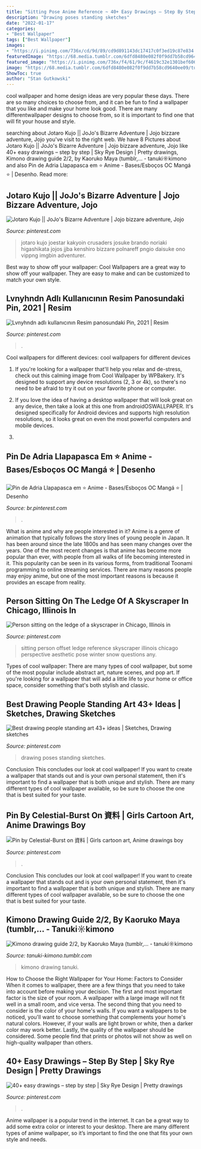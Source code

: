 ```yaml
---
title: "Sitting Pose Anime Reference ~ 40+ Easy Drawings – Step By Step"
description: "Drawing poses standing sketches"
date: "2022-01-17"
categories:
- "Best Wallpaper"
tags: ["Best Wallpaper"]
images:
- "https://i.pinimg.com/736x/cd/9d/89/cd9d891143dc17417c0f3ed19c87e834.jpg"
featuredImage: "https://68.media.tumblr.com/6dfd8480e082f0f9dd7b58cd9640ee09/tumblr_npzk5gMk8i1tplsbvo7_540.jpg"
featured_image: "https://i.pinimg.com/736x/f4/61/9c/f4619c32e1301bef606634d42b5264b5.jpg"
image: "https://68.media.tumblr.com/6dfd8480e082f0f9dd7b58cd9640ee09/tumblr_npzk5gMk8i1tplsbvo7_540.jpg"
ShowToc: true
author: "Stan Gutkowski"
---
```



cool wallpaper and home design ideas are very popular these days. There are so many choices to choose from, and it can be fun to find a wallpaper that you like and make your home look good. There are many differentwallpaper designs to choose from, so it is important to find one that will fit your house and style.

	

		
searching about Jotaro Kujo || JoJo&#039;s Bizarre Adventure | Jojo bizzare adventure, Jojo you've visit to the right web. We have 8 Pictures about Jotaro Kujo || JoJo&#039;s Bizarre Adventure | Jojo bizzare adventure, Jojo like 40+ easy drawings – step by step | Sky Rye Design | Pretty drawings, Kimono drawing guide 2/2, by Kaoruko Maya (tumblr,... - tanuki☼kimono and also Pin de Adria Llapapasca em ⭐ Anime - Bases/Esboços OC Mangá ⭐ | Desenho. Read more:
		
    
## Jotaro Kujo || JoJo&#039;s Bizarre Adventure | Jojo Bizzare Adventure, Jojo

<img loading=lazy src="https://i.pinimg.com/736x/f4/61/9c/f4619c32e1301bef606634d42b5264b5.jpg" onerror="this.onerror=null;this.src='https://tse1.mm.bing.net/th?id=OIP.Xt9Kl0N1XvECReMt9kAHjQHaNn&amp;pid=15.1';" alt="Jotaro Kujo || JoJo&#039;s Bizarre Adventure | Jojo bizzare adventure, Jojo">

_Source: pinterest.com_

>jotaro kujo joestar kakyoin crusaders josuke brando noriaki higashikata jojos jjba kenshiro bizzare polnareff pngio daisuke ono vippng imgbin adventurer. 

	

Best way to show off your wallpaper:
Cool Wallpapers are a great way to show off your wallpaper. They are easy to make and can be customized to match your own style.

    
## Lvnyhndn Adlı Kullanıcının Resim Panosundaki Pin, 2021 | Resim

<img loading=lazy src="https://i.pinimg.com/736x/c5/05/fb/c505fbd354976ecd6bc628988522f1c1.jpg" onerror="this.onerror=null;this.src='https://tse2.mm.bing.net/th?id=OIP.Nkh6yHWHxeDhaQWzISlu-gHaNK&amp;pid=15.1';" alt="Lvnyhndn adlı kullanıcının Resim panosundaki Pin, 2021 | Resim">

_Source: pinterest.com_

>. 

	

Cool wallpapers for different devices:
cool wallpapers for different devices 

1. If you're looking for a wallpaper that'll help you relax and de-stress, check out this calming image from Cool Wallpaper by WPBakery. It's designed to support any device resolutions (2, 3 or 4k), so there's no need to be afraid to try it out on your favorite phone or computer.

2. If you love the idea of having a desktop wallpaper that will look great on any device, then take a look at this one from androidOSWALLPAPER. It's designed specifically for Android devices and supports high resolution resolutions, so it looks great on even the most powerful computers and mobile devices.

3.

    
## Pin De Adria Llapapasca Em ⭐ Anime - Bases/Esboços OC Mangá ⭐ | Desenho

<img loading=lazy src="https://i.pinimg.com/736x/cd/9d/89/cd9d891143dc17417c0f3ed19c87e834.jpg" onerror="this.onerror=null;this.src='https://tse4.mm.bing.net/th?id=OIP.e5PTFAMPYT_ak5cHGmG1qwHaKP&amp;pid=15.1';" alt="Pin de Adria Llapapasca em ⭐ Anime - Bases/Esboços OC Mangá ⭐ | Desenho">

_Source: br.pinterest.com_

>. 

	

What is anime and why are people interested in it?
Anime is a genre of animation that typically follows the story lines of young people in Japan. It has been around since the late 1800s and has seen many changes over the years. One of the most recent changes is that anime has become more popular than ever, with people from all walks of life becoming interested in it. This popularity can be seen in its various forms, from traditional Toonami programming to online streaming services. There are many reasons people may enjoy anime, but one of the most important reasons is because it provides an escape from reality.

    
## Person Sitting On The Ledge Of A Skyscraper In Chicago, Illinois In

<img loading=lazy src="https://i.pinimg.com/736x/52/02/05/520205759fec70b923ccf6424bd871c1--person-sitting-chicago-illinois.jpg" onerror="this.onerror=null;this.src='https://tse1.mm.bing.net/th?id=OIP.dCaTyaDsScoiBT_U6h3GzgAAAA&amp;pid=15.1';" alt="Person sitting on the ledge of a skyscraper in Chicago, Illinois in">

_Source: pinterest.com_

>sitting person offset ledge reference skyscraper illinois chicago perspective aesthetic pose winter snow questions any. 

	

Types of cool wallpaper:
There are many types of cool wallpaper, but some of the most popular include abstract art, nature scenes, and pop art. If you're looking for a wallpaper that will add a little life to your home or office space, consider something that's both stylish and classic.

    
## Best Drawing People Standing Art 43+ Ideas | Sketches, Drawing Sketches

<img loading=lazy src="https://i.pinimg.com/736x/0b/90/ee/0b90eec82c44b7f1e7374f9a4018c211.jpg" onerror="this.onerror=null;this.src='https://tse2.mm.bing.net/th?id=OIP.RQIUSLDNL4Q9snrezJztCQAAAA&amp;pid=15.1';" alt="Best drawing people standing art 43+ ideas | Sketches, Drawing sketches">

_Source: pinterest.com_

>drawing poses standing sketches. 

	

Conclusion
This concludes our look at cool wallpaper! If you want to create a wallpaper that stands out and is your own personal statement, then it's important to find a wallpaper that is both unique and stylish. There are many different types of cool wallpaper available, so be sure to choose the one that is best suited for your taste.

    
## Pin By Celestial-Burst On 資料 | Girls Cartoon Art, Anime Drawings Boy

<img loading=lazy src="https://i.pinimg.com/736x/f6/bd/21/f6bd211c55fdf70b0710015a7a29f28b.jpg" onerror="this.onerror=null;this.src='https://tse3.mm.bing.net/th?id=OIP.sefh0lYiyx_x3z6v6vealQHaKD&amp;pid=15.1';" alt="Pin by Celestial-Burst on 資料 | Girls cartoon art, Anime drawings boy">

_Source: pinterest.com_

>. 

	

Conclusion
This concludes our look at cool wallpaper! If you want to create a wallpaper that stands out and is your own personal statement, then it's important to find a wallpaper that is both unique and stylish. There are many different types of cool wallpaper available, so be sure to choose the one that is best suited for your taste.

    
## Kimono Drawing Guide 2/2, By Kaoruko Maya (tumblr,... - Tanuki☼kimono

<img loading=lazy src="https://68.media.tumblr.com/6dfd8480e082f0f9dd7b58cd9640ee09/tumblr_npzk5gMk8i1tplsbvo7_540.jpg" onerror="this.onerror=null;this.src='https://tse3.mm.bing.net/th?id=OIP.4KKRRmpP_OPSI1hd2M-vLQHaLB&amp;pid=15.1';" alt="Kimono drawing guide 2/2, by Kaoruko Maya (tumblr,... - tanuki☼kimono">

_Source: tanuki-kimono.tumblr.com_

>kimono drawing tanuki. 

	

How to Choose the Right Wallpaper for Your Home: Factors to Consider
When it comes to wallpaper, there are a few things that you need to take into account before making your decision. The first and most important factor is the size of your room. A wallpaper with a large image will not fit well in a small room, and vice versa. 
The second thing that you need to consider is the color of your home's walls. If you want a wallpapers to be noticed, you'll want to choose something that complements your home's natural colors. However, if your walls are light brown or white, then a darker color may work better. 
Lastly, the quality of the wallpaper should be considered. Some people find that prints or photos will not show as well on high-quality wallpaper than others.

    
## 40+ Easy Drawings – Step By Step | Sky Rye Design | Pretty Drawings

<img loading=lazy src="https://i.pinimg.com/736x/22/e2/e0/22e2e08dac8014260a8b60784759980e.jpg" onerror="this.onerror=null;this.src='https://tse1.mm.bing.net/th?id=OIP.BooB-1tcTb1lq-Ba7cRSEQHaM9&amp;pid=15.1';" alt="40+ easy drawings – step by step | Sky Rye Design | Pretty drawings">

_Source: pinterest.com_

>. 

	

Anime wallpaper is a popular trend in the internet. It can be a great way to add some extra color or interest to your desktop. There are many different types of anime wallpaper, so it’s important to find the one that fits your own style and needs.

